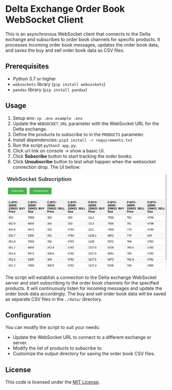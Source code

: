 # Delta Exchange Order Book WebSocket Client

This is an asynchronous WebSocket client that connects to the Delta exchange and subscribes to order book channels for specific products. It processes incoming order book messages, updates the order book data, and saves the buy and sell order book data as CSV files.

## Prerequisites

- Python 3.7 or higher
- `websockets` library (`pip install websockets`)
- `pandas` library (`pip install pandas`)

## Usage

1. Setup env: `cp .env.example .env`
2. Update the `WEBSOCKET_URL` parameter with the WebSocket URL for the Delta exchange. 
3. Define the products to subscribe to in the `PRODUCTS` parameter. 
4. Install dependencies: `pip3 install -r requirements.txt`
5. Run the script `python3 app.py`. 
6. Click url link on console -> show a basic UI. 
7. Click **Subscribe** button to start tracking the order books. 
8. Click **Unsubscribe** button to test what happen when the websocket connection drop. The UI bellow:

![OpenAI Logo](docs/ui.png)

The script will establish a connection to the Delta exchange WebSocket server and start subscribing to the order book channels for the specified products. It will continuously listen for incoming messages and update the order book data accordingly. The buy and sell order book data will be saved as separate CSV files in the `./data/` directory.

## Configuration

You can modify the script to suit your needs:

- Update the WebSocket URL to connect to a different exchange or server.
- Modify the list of products to subscribe to.
- Customize the output directory for saving the order book CSV files.

## License

This code is licensed under the [MIT License](LICENSE).
